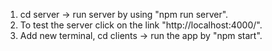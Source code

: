 
1. cd server -> run server by using "npm run server".
2. To test the server click on the link "http://localhost:4000/".
3. Add new terminal, cd clients -> run the app by "npm start".

